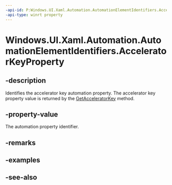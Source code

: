 ```yaml
---
-api-id: P:Windows.UI.Xaml.Automation.AutomationElementIdentifiers.AcceleratorKeyProperty
-api-type: winrt property
---
```


<!-- Property syntax
public Windows.UI.Xaml.Automation.AutomationProperty AcceleratorKeyProperty { get; }
-->

# Windows.UI.Xaml.Automation.AutomationElementIdentifiers.AcceleratorKeyProperty

## -description
Identifies the accelerator key automation property. The accelerator key property value is returned by the [GetAcceleratorKey](../windows.ui.xaml.automation.peers/automationpeer_getacceleratorkey_970307487.md) method.



## -property-value
The automation property identifier.

## -remarks

## -examples

## -see-also
